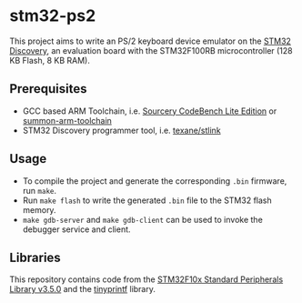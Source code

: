 stm32-ps2
=========

This project aims to write an PS/2 keyboard device emulator on the [STM32 Discovery](http://www.st.com/internet/evalboard/product/250863.jsp), an evaluation board with the STM32F100RB microcontroller (128 KB Flash, 8 KB RAM).

Prerequisites
-------------
 - GCC based ARM Toolchain, i.e. [Sourcery CodeBench Lite Edition](http://www.mentor.com/embedded-software/sourcery-tools/sourcery-codebench/editions/lite-edition/) or [summon-arm-toolchain](https://github.com/esden/summon-arm-toolchain)
 - STM32 Discovery programmer tool, i.e. [texane/stlink](https://github.com/texane/stlink)

Usage
-----

 - To compile the project and generate the corresponding `.bin` firmware, run `make`.
 - Run `make flash` to write the generated `.bin` file to the STM32 flash memory.
 - `make gdb-server` and `make gdb-client` can be used to invoke the debugger service and client.

Libraries
---------

This repository contains code from the [STM32F10x Standard Peripherals Library v3.5.0](http://www.st.com/web/catalog/tools/FM147/CL1794/SC961/SS1743/PF257890) and the [tinyprintf](https://github.com/cjlano/tinyprintf) library.
